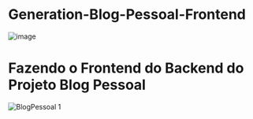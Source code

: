 # Generation-Blog-Pessoal-Frontend
![image](https://github.com/DrikaDev/Generation-Blog-Pessoal/assets/102387476/ac691388-dc5c-49c0-9571-5c650d866637)

# Fazendo o Frontend do Backend do Projeto Blog Pessoal

![BlogPessoal 1](https://github.com/DrikaDev/Generation-Blog-Pessoal-Frontend/assets/102387476/288efeb5-fa9f-4137-b93e-629b9aaa8220)
